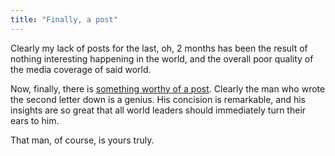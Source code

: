 ```yaml
---
title: "Finally, a post"
---
```

Clearly my lack of posts for the last, oh, 2 months has been the result of
nothing interesting happening in the world, and the overall poor quality of
the media coverage of said world.

  
Now, finally, there is [something worthy of a
post](http://www.nytimes.com/2005/12/15/opinion/l15climate.html). Clearly the
man who wrote the second letter down is a genius. His concision is remarkable,
and his insights are so great that all world leaders should immediately turn
their ears to him.

  
That man, of course, is yours truly.

